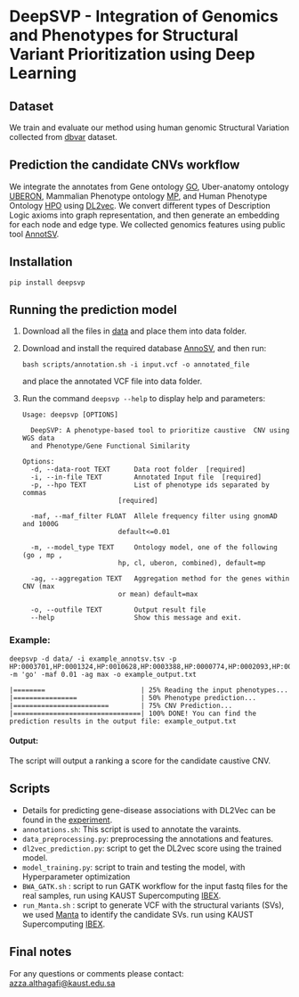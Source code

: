 # DeepSVP - Integration of Genomics and Phenotypes for Structural Variant Prioritization using Deep Learning
                                                                  
## Dataset
We train and evaluate our method using human genomic Structural Variation collected from [dbvar](https://ftp.ncbi.nlm.nih.gov/pub/dbVar/data/Homo_sapiens/by_assembly/GRCh38/vcf/) dataset.

## Prediction the candidate CNVs workflow
We integrate the annotates from Gene ontology [GO](http://geneontology.org/docs/download-go-annotations/), Uber-anatomy ontology
 [UBERON](https://www.ebi.ac.uk/ols/ontologies/uberon), Mammalian Phenotype ontology [MP](http://www.informatics.jax.org/vocab/mp_ontology), and Human Phenotype Ontology [HPO](https://hpo.jax.org/app/download/annotation) using [DL2vec](https://github.com/bio-ontology-research-group/DL2Vec). We convert different types of Description Logic axioms into graph representation, and then generate an embedding for each node and edge type.
We collected genomics features using public tool [AnnotSV](https://lbgi.fr/AnnotSV/annotations). 


## Installation 
```
pip install deepsvp
```

## Running the prediction model
1. Download all the files in [data](https://bio2vec.cbrc.kaust.edu.sa/data/azza/data/) and place them into data folder.
2. Download and install the required database [AnnoSV](https://lbgi.fr/AnnotSV/downloads), and then run:
    ```
    bash scripts/annotation.sh -i input.vcf -o annotated_file
    ```
    and place the annotated VCF file into data folder. 

3. Run the command `deepsvp --help` to display help and parameters:
    ```
    Usage: deepsvp [OPTIONS]

      DeepSVP: A phenotype-based tool to prioritize caustive  CNV using WGS data
      and Phenotype/Gene Functional Similarity

    Options:
      -d, --data-root TEXT      Data root folder  [required]
      -i, --in-file TEXT        Annotated Input file  [required]
      -p, --hpo TEXT            List of phenotype ids separated by commas
                            [required]

      -maf, --maf_filter FLOAT  Allele frequency filter using gnomAD and 1000G
                            default<=0.01

      -m, --model_type TEXT     Ontology model, one of the following (go , mp ,
                            hp, cl, uberon, combined), default=mp

      -ag, --aggregation TEXT   Aggregation method for the genes within CNV (max
                            or mean) default=max

      -o, --outfile TEXT        Output result file
      --help                    Show this message and exit.
    ```

### Example:

    deepsvp -d data/ -i example_annotsv.tsv -p HP:0003701,HP:0001324,HP:0010628,HP:0003388,HP:0000774,HP:0002093,HP:0000508,HP:0000218 -m 'go' -maf 0.01 -ag max -o example_output.txt
    
 ```   
 |========                        | 25% Reading the input phenotypes...
 |================                | 50% Phenotype prediction... 
 |========================        | 75% CNV Prediction... 
 |================================| 100% DONE! You can find the prediction results in the output file: example_output.txt
```

#### Output:
The script will output a ranking a score for the candidate caustive CNV. 


## Scripts
- Details for predicting gene-disease associations with DL2Vec can be found in the [experiment](https://github.com/bio-ontology-research-group/DL2Vec/tree/master/Experiment).
- ``annotations.sh``: This script is used to annotate the varaints.
- ``data_preprocessing.py``: preprocessing the annotations and features.
- ``dl2vec_prediction.py``: script to get the DL2vec score using the trained model.
- ``model_training.py``: script to train and testing the model, with Hyperparameter optimization
- ``BWA_GATK.sh`` : script to run GATK workflow for the input fastq files for the real samples, run using KAUST Supercomputing [IBEX](https://www.hpc.kaust.edu.sa/ibex).
- ``run_Manta.sh`` : script to generate VCF with the structural variants (SVs), we used [Manta](https://github.com/Illumina/manta) to identify the candidate SVs.  run using KAUST Supercomputing [IBEX](https://www.hpc.kaust.edu.sa/ibex).

## Final notes
For any questions or comments please contact: azza.althagafi@kaust.edu.sa
